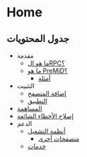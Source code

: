 # Home

## جدول المحتويات

* مقدمة
  * [ما هو الRPC؟](about/whats-rpc.md)
  * [ما هو PreMiD؟](about/whats-premid/)
    * [أمثلة](about/whats-premid/example-pictures.md)
* التثبيت
  * [إضافة المتصفح](installation/extension.md)
  * [التطبيق](installation/application.md)
* [المساهمة](contributing/contributing.md)
* [إصلاح الأخطاء الشائعة](troubleshooting/troubleshooting.md)
* الدعم
  * [أنظمة التشغيل](support/operating-systems/)
    * [متصفحات أخرى](support/operating-systems/additional-browsers.md)
  * [خدمات](support/services.md)

